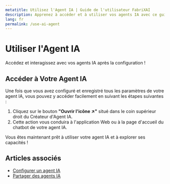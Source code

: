 ```yaml
---
metatitle: Utilisez l'Agent IA | Guide de l'utilisateur FabriXAI
description: Apprenez à accéder et à utiliser vos agents IA avec ce guide étape par étape.
lang: fr
permalink: /use-ai-agent
---
```


# Utiliser l'Agent IA

Accédez et interagissez avec vos agents IA après la configuration !

## Accéder à Votre Agent IA

Une fois que vous avez configuré et enregistré tous les paramètres de votre agent IA, vous pouvez y accéder facilement en suivant les étapes suivantes :

1. Cliquez sur le bouton **"Ouvrir l'icône ↗"** situé dans le coin supérieur droit du Créateur d'Agent IA.
2. Cette action vous conduira à l'application Web ou à la page d'accueil du chatbot de votre agent IA.

Vous êtes maintenant prêt à utiliser votre agent IA et à explorer ses capacités !

## Articles associés
- [Configurer un agent IA](/en-us/configure-ai-agent/)
- [Partager des agents IA](/en-us/share-ai-agents)